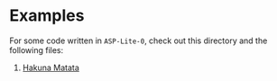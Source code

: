 # Examples

For some code written in `ASP-Lite-0`, check out this directory and the following files:

  1. [Hakuna Matata](hm)

[hm]: https://github.com/lorenzleutgeb/hakuna-matata/blob/master/src/hakuna_matata/agent/agent.md
